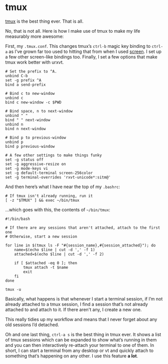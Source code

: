 #  tmux

[tmux](http://tmux.sourceforge.net/) is the best thing ever. That is
all.

No, that is not all. Here is how I make use of tmux to make my life
measurably more awesome:

First, my `.tmux.conf`. This changes tmux’s `ctrl-b` magic key binding
to `ctrl-a` as I’ve grown far too used to hitting that from when I used
[screen](https://www.gnu.org/software/screen/). I set up a few other
screen-like bindings too. Finally, I set a few options that make tmux
work better with urxvt.

    # Set the prefix to ^A.
    unbind C-b
    set -g prefix ^A
    bind a send-prefix

    # Bind c to new-window
    unbind c
    bind c new-window -c $PWD

    # Bind space, n to next-window
    unbind " "
    bind " " next-window
    unbind n
    bind n next-window

    # Bind p to previous-window
    unbind p
    bind p previous-window

    # A few other settings to make things funky
    set -g status off
    set -g aggressive-resize on
    set -g mode-keys vi
    set -g default-terminal screen-256color
    set -g terminal-overrides 'rxvt-unicode*:sitm@'

And then here’s what I have near the top of my `.bashrc`:

    # If tmux isn't already running, run it
    [ -z "$TMUX" ] && exec ~/bin/tmux

…which goes with this, the contents of `~/bin/tmux`:

    #!/bin/bash

    # If there are any sessions that aren't attached, attach to the first one
    # Otherwise, start a new session

    for line in $(tmux ls -F "#{session_name},#{session_attached}"); do
        name=$(echo $line | cut -d ',' -f 1)
        attached=$(echo $line | cut -d ',' -f 2)

        if [ $attached -eq 0 ]; then
            tmux attach -t $name
            exit
        fi
    done

    tmux -u

Basically, what happens is that whenever I start a terminal session, if
I’m not already attached to a tmux session, I find a session that’s not
already attached to and attach to it. If there aren't any, I create a
new one.

This really tidies up my workflow and means that I never forget about
any old sessions I’d detached.

Oh and one last thing, `ctrl-a s` is the best thing in tmux ever. It
shows a list of tmux sessions which can be expanded to show what’s
running in them and you can then interactively re-attach your terminal
to one of them. In short, I can start a terminal from any desktop or vt
and quickly attach to something that’s happening on any other. I use
this feature <span id="a lot"></span>**a lot**.
